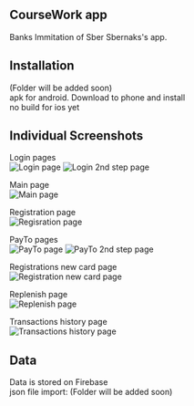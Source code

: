 ## CourseWork app

Banks
Immitation of Sber Sbernaks's app.


## Installation

(Folder will be added soon) </br>
apk for android. Download to phone and install </br>
no build for ios yet

## Individual Screenshots

Login pages </br>
![Login page](https://github.com/oLNidfwworld/BankApp/blob/master/Screenshots/Login1.png)
![Login 2nd step page](https://github.com/oLNidfwworld/BankApp/blob/master/Screenshots/Login2.png)

Main page </br>
![Main page](https://github.com/oLNidfwworld/BankApp/blob/master/Screenshots/Main.png)

Registration page </br>
![Regisration page](https://github.com/oLNidfwworld/BankApp/blob/master/Screenshots/Registrn.png)

PayTo pages </br>
![PayTo page](https://github.com/oLNidfwworld/BankApp/blob/master/Screenshots/PayTi.png)
![PayTo 2nd step page](https://github.com/oLNidfwworld/BankApp/blob/master/Screenshots/PayTi2.png)

Registrations new card page</br>
![Registration new card page](https://github.com/oLNidfwworld/BankApp/blob/master/Screenshots/RegC.png)

Replenish page </br>
![Replenish page](https://github.com/oLNidfwworld/BankApp/blob/master/Screenshots/Transaction1.png)

Transactions history page </br>
![Transactions history page](https://github.com/oLNidfwworld/BankApp/blob/master/Screenshots/History.png)



## Data

Data is stored on Firebase </br>
json file import: (Folder will be added soon)
